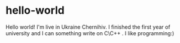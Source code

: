 # hello-world

Hello world!
I'm live in Ukraine Chernihiv. I finished the first year of university and I can something write on C\C++ . I like programming:)
